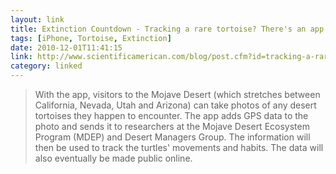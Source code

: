 ```yaml
---
layout: link
title: Extinction Countdown - Tracking a rare tortoise? There's an app for that.
tags: [iPhone, Tortoise, Extinction]
date: 2010-12-01T11:41:15
link: http://www.scientificamerican.com/blog/post.cfm?id=tracking-a-rare-tortoise-theres-an-2010-11-30
category: linked
---
```


> With the app, visitors to the Mojave Desert (which stretches between California, Nevada, Utah and Arizona) can take photos of any desert tortoises they happen to encounter. The app adds GPS data to the photo and sends it to researchers at the Mojave Desert Ecosystem Program (MDEP) and Desert Managers Group. The information will then be used to track the turtles' movements and habits. The data will also eventually be made public online.